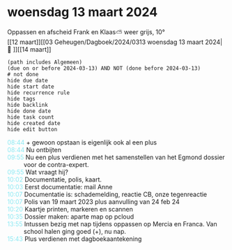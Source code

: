 # woensdag 13 maart 2024

Oppassen en afscheid Frank en Klaas⛅ weer grijs, 10°<br>[[12 maart]][[03 Geheugen/Dagboek/2024/0313 woensdag 13 maart 2024| 📓 ]][[14 maart]]
```tasks
(path includes Algemeen)
(due on or before 2024-03-13) AND NOT (done before 2024-03-13)
# not done
hide due date
hide start date
hide recurrence rule
hide tags
hide backlink
hide done date
hide task count
hide created date
hide edit button
```
<p style="padding-left: 2.7em; text-indent: -2.7em; margin: 0;"><font color=#8be9f3>08:44  </font>  + gewoon opstaan is eigenlijk ook al een plus </p>   
<p style="padding-left: 2.7em; text-indent: -2.7em; margin: 0;"><font color=#8be9f3>08:44  </font>  Nu ontbijten  </p>   
<p style="padding-left: 2.7em; text-indent: -2.7em; margin: 0;"><font color=#8be9f3>09:55  </font>  Nu een plus verdienen met het samenstellen van het Egmond dossier voor de contra-expert. </p>   
<p style="padding-left: 2.7em; text-indent: -2.7em; margin: 0;"><font color=#8be9f3>09:55  </font>  Wat vraagt hij? </p>   
<p style="padding-left: 2.7em; text-indent: -2.7em; margin: 0;"><font color=#8be9f3>10:02  </font>  Documentatie, polis, kaart.  </p>   
<p style="padding-left: 2.7em; text-indent: -2.7em; margin: 0;"><font color=#8be9f3>10:03  </font>  Eerst documentatie: mail Anne  </p>   
<p style="padding-left: 2.7em; text-indent: -2.7em; margin: 0;"><font color=#8be9f3>10:07  </font>  Documentatie is: schademelding, reactie CB, onze tegenreactie  </p>   
<p style="padding-left: 2.7em; text-indent: -2.7em; margin: 0;"><font color=#8be9f3>10:07  </font>  Polis van 19 maart 2023 plus aanvulling van 24 feb 24</p>   
<p style="padding-left: 2.7em; text-indent: -2.7em; margin: 0;"><font color=#8be9f3>10:20  </font>  Kaartje printen, markeren en scannen </p>   
<p style="padding-left: 2.7em; text-indent: -2.7em; margin: 0;"><font color=#8be9f3>10:35  </font>  Dossier maken: aparte map op pcloud </p>   
<p style="padding-left: 2.7em; text-indent: -2.7em; margin: 0;"><font color=#8be9f3>13:55  </font>  Intussen bezig met nap tijdens oppassen op Mercia en Franca. Van school halen ging goed (+), nu nap. </p>   
<p style="padding-left: 2.7em; text-indent: -2.7em; margin: 0;"><font color=#8be9f3>15:43  </font>  Plus verdienen met dagboekaantekening </p>   